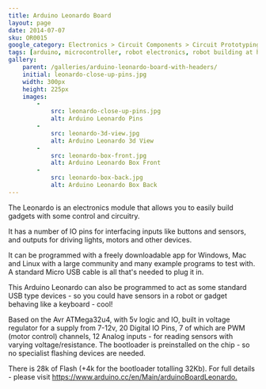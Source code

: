 ```yaml
---
title: Arduino Leonardo Board
layout: page
date: 2014-07-07
sku: OR0015
google_category: Electronics > Circuit Components > Circuit Prototyping
tags: [arduino, microcontroller, robot electronics, robot building at home, robotics at home, robot kit]
gallery:
    parent: /galleries/arduino-leonardo-board-with-headers/
    initial: leonardo-close-up-pins.jpg
    width: 300px
    height: 225px
    images:
        -
            src: leonardo-close-up-pins.jpg
            alt: Arduino Leonardo Pins
        -
            src: leonardo-3d-view.jpg
            alt: Arduino Leonardo 3d View
        -
            src: leonardo-box-front.jpg
            alt: Arduino Leonardo Box Front
        -
            src: leonardo-box-back.jpg
            alt: Arduino Leonardo Box Back
---
```

The Leonardo is an electronics module that allows you to easily build gadgets with some control and circuitry.

It has a number of IO pins for interfacing inputs like buttons and sensors, and outputs for driving lights, motors and other devices.

It can be programmed with a freely downloadable app for Windows, Mac and Linux with a large community and many example programs to test with. A standard Micro USB cable is all that's needed to plug it in.

This Arduino Leonardo can also be programmed to act as some standard USB type devices - so you could have sensors in a robot or gadget behaving like a keyboard - cool!

Based on the Avr ATMega32u4, with 5v logic and IO, built in voltage regulator for a supply from 7-12v, 20 Digital IO Pins, 7 of which are PWM (motor control) channels, 12 Analog inputs - for reading sensors with varying voltage/resistance. The bootloader is preinstalled on the chip - so no specialist flashing devices are needed.

There is 28k of Flash (+4k for the bootloader totalling 32Kb). For full details - please visit <https://www.arduino.cc/en/Main/arduinoBoardLeonardo.>
